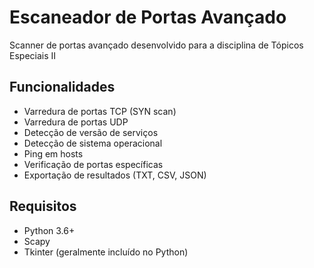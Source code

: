 # Escaneador de Portas Avançado

Scanner de portas avançado desenvolvido para a disciplina de Tópicos Especiais II

## Funcionalidades

- Varredura de portas TCP (SYN scan)
- Varredura de portas UDP
- Detecção de versão de serviços
- Detecção de sistema operacional
- Ping em hosts
- Verificação de portas específicas
- Exportação de resultados (TXT, CSV, JSON)

## Requisitos

- Python 3.6+
- Scapy
- Tkinter (geralmente incluído no Python)
